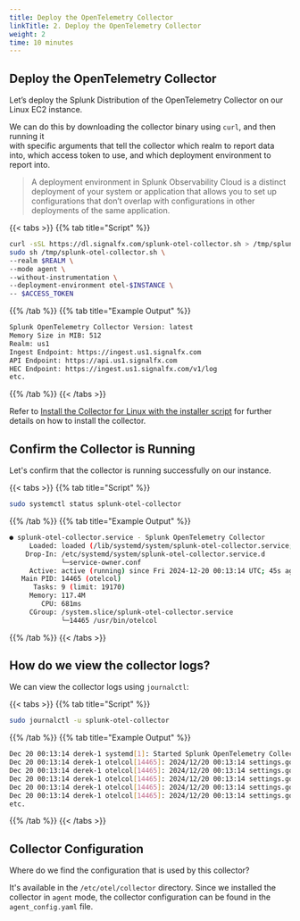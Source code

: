 ```yaml
---
title: Deploy the OpenTelemetry Collector
linkTitle: 2. Deploy the OpenTelemetry Collector
weight: 2
time: 10 minutes
---
```


## Deploy the OpenTelemetry Collector

Let’s deploy the Splunk Distribution of the OpenTelemetry Collector on our Linux EC2 instance. 

We can do this by downloading the collector binary using `curl`, and then running it  
with specific arguments that tell the collector which realm to report data into, which access 
token to use, and which deployment environment to report into. 

> A deployment environment in Splunk Observability Cloud is a distinct deployment of your system 
> or application that allows you to set up configurations that don’t overlap with configurations 
> in other deployments of the same application.

{{< tabs >}}
{{% tab title="Script" %}}

``` bash
curl -sSL https://dl.signalfx.com/splunk-otel-collector.sh > /tmp/splunk-otel-collector.sh; \
sudo sh /tmp/splunk-otel-collector.sh \
--realm $REALM \
--mode agent \
--without-instrumentation \
--deployment-environment otel-$INSTANCE \
-- $ACCESS_TOKEN
```

{{% /tab %}}
{{% tab title="Example Output" %}}

``` bash
Splunk OpenTelemetry Collector Version: latest
Memory Size in MIB: 512
Realm: us1
Ingest Endpoint: https://ingest.us1.signalfx.com
API Endpoint: https://api.us1.signalfx.com
HEC Endpoint: https://ingest.us1.signalfx.com/v1/log
etc. 
```

{{% /tab %}}
{{< /tabs >}}

Refer to [Install the Collector for Linux with the installer script](https://docs.splunk.com/observability/en/gdi/opentelemetry/collector-linux/install-linux.html#otel-install-linux)
for further details on how to install the collector. 

## Confirm the Collector is Running

Let's confirm that the collector is running successfully on our instance. 

{{< tabs >}}
{{% tab title="Script" %}}

``` bash
sudo systemctl status splunk-otel-collector
```

{{% /tab %}}
{{% tab title="Example Output" %}}

``` bash
● splunk-otel-collector.service - Splunk OpenTelemetry Collector
     Loaded: loaded (/lib/systemd/system/splunk-otel-collector.service; enabled; vendor preset: enabled)
    Drop-In: /etc/systemd/system/splunk-otel-collector.service.d
             └─service-owner.conf
     Active: active (running) since Fri 2024-12-20 00:13:14 UTC; 45s ago
   Main PID: 14465 (otelcol)
      Tasks: 9 (limit: 19170)
     Memory: 117.4M
        CPU: 681ms
     CGroup: /system.slice/splunk-otel-collector.service
             └─14465 /usr/bin/otelcol

```

{{% /tab %}}
{{< /tabs >}}

## How do we view the collector logs? 

We can view the collector logs using `journalctl`: 

{{< tabs >}}
{{% tab title="Script" %}}

``` bash
sudo journalctl -u splunk-otel-collector 
```

{{% /tab %}}
{{% tab title="Example Output" %}}

``` bash
Dec 20 00:13:14 derek-1 systemd[1]: Started Splunk OpenTelemetry Collector.
Dec 20 00:13:14 derek-1 otelcol[14465]: 2024/12/20 00:13:14 settings.go:483: Set config to /etc/otel/collector/agent_config.yaml
Dec 20 00:13:14 derek-1 otelcol[14465]: 2024/12/20 00:13:14 settings.go:539: Set memory limit to 460 MiB
Dec 20 00:13:14 derek-1 otelcol[14465]: 2024/12/20 00:13:14 settings.go:524: Set soft memory limit set to 460 MiB
Dec 20 00:13:14 derek-1 otelcol[14465]: 2024/12/20 00:13:14 settings.go:373: Set garbage collection target percentage (GOGC) to 400
Dec 20 00:13:14 derek-1 otelcol[14465]: 2024/12/20 00:13:14 settings.go:414: set "SPLUNK_LISTEN_INTERFACE" to "127.0.0.1"
etc. 
```

{{% /tab %}}
{{< /tabs >}}

## Collector Configuration

Where do we find the configuration that is used by this collector? 

It's available in the `/etc/otel/collector` directory.  Since we installed the 
collector in `agent` mode, the collector configuration can be found in the 
`agent_config.yaml` file. 

